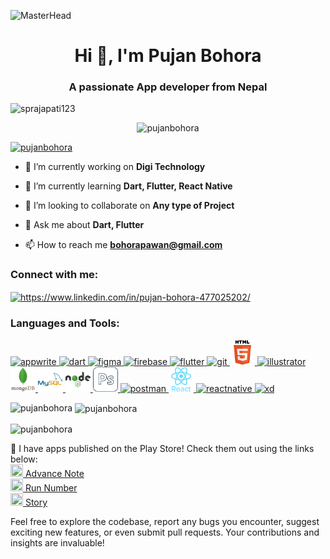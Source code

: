 
![MasterHead](https://global-uploads.webflow.com/618fa90c201104b94458e1fb/639c3c525c917da45740ab15_Best-Flutter-app-development-tools-and-app-builders_MAin-Image.jpg)
<h1 align="center">Hi 👋, I'm Pujan Bohora</h1>
<h3 align="center">A passionate App developer from Nepal</h3>

<p align="left"> <img src="https://komarev.com/ghpvc/?username=sprajapati123&label=Profile%20views&color=0e75b6&style=flat" alt="sprajapati123" /> </p>

<p align="center"> <img src="https://media.tenor.com/GfSX-u7VGM4AAAAC/coding.gif" width="300" height="200" alt="pujanbohora" /> </p>

<p align="left"> <a href="https://github.com/ryo-ma/github-profile-trophy"><img src="https://github-profile-trophy.vercel.app/?username=pujanbohora" alt="pujanbohora" /></a> </p>

- 🔭 I’m currently working on **Digi Technology**

- 🌱 I’m currently learning **Dart, Flutter, React Native**

- 👯 I’m looking to collaborate on **Any type of Project**

- 💬 Ask me about **Dart, Flutter**

- 📫 How to reach me **bohorapawan@gmail.com**

<h3 align="left">Connect with me:</h3>
<p align="left">
<a href="https://linkedin.com/in/https://www.linkedin.com/in/pujan-bohora-477025202/" target="blank"><img align="center" src="https://raw.githubusercontent.com/rahuldkjain/github-profile-readme-generator/master/src/images/icons/Social/linked-in-alt.svg" alt="https://www.linkedin.com/in/pujan-bohora-477025202/" height="30" width="40" /></a>
</p>

<h3 align="left">Languages and Tools:</h3>
<p align="left"> <a href="https://appwrite.io" target="_blank" rel="noreferrer"> <img src="https://www.vectorlogo.zone/logos/appwriteio/appwriteio-icon.svg" alt="appwrite" width="40" height="40"/> </a> <a href="https://dart.dev" target="_blank" rel="noreferrer"> <img src="https://www.vectorlogo.zone/logos/dartlang/dartlang-icon.svg" alt="dart" width="40" height="40"/> </a> <a href="https://www.figma.com/" target="_blank" rel="noreferrer"> <img src="https://www.vectorlogo.zone/logos/figma/figma-icon.svg" alt="figma" width="40" height="40"/> </a> <a href="https://firebase.google.com/" target="_blank" rel="noreferrer"> <img src="https://www.vectorlogo.zone/logos/firebase/firebase-icon.svg" alt="firebase" width="40" height="40"/> </a> <a href="https://flutter.dev" target="_blank" rel="noreferrer"> <img src="https://www.vectorlogo.zone/logos/flutterio/flutterio-icon.svg" alt="flutter" width="40" height="40"/> </a> <a href="https://git-scm.com/" target="_blank" rel="noreferrer"> <img src="https://www.vectorlogo.zone/logos/git-scm/git-scm-icon.svg" alt="git" width="40" height="40"/> </a> <a href="https://www.w3.org/html/" target="_blank" rel="noreferrer"> <img src="https://raw.githubusercontent.com/devicons/devicon/master/icons/html5/html5-original-wordmark.svg" alt="html5" width="40" height="40"/> </a> <a href="https://www.adobe.com/in/products/illustrator.html" target="_blank" rel="noreferrer"> <img src="https://www.vectorlogo.zone/logos/adobe_illustrator/adobe_illustrator-icon.svg" alt="illustrator" width="40" height="40"/> </a> <a href="https://www.mongodb.com/" target="_blank" rel="noreferrer"> <img src="https://raw.githubusercontent.com/devicons/devicon/master/icons/mongodb/mongodb-original-wordmark.svg" alt="mongodb" width="40" height="40"/> </a> <a href="https://www.mysql.com/" target="_blank" rel="noreferrer"> <img src="https://raw.githubusercontent.com/devicons/devicon/master/icons/mysql/mysql-original-wordmark.svg" alt="mysql" width="40" height="40"/> </a> <a href="https://nodejs.org" target="_blank" rel="noreferrer"> <img src="https://raw.githubusercontent.com/devicons/devicon/master/icons/nodejs/nodejs-original-wordmark.svg" alt="nodejs" width="40" height="40"/> </a> <a href="https://www.photoshop.com/en" target="_blank" rel="noreferrer"> <img src="https://raw.githubusercontent.com/devicons/devicon/master/icons/photoshop/photoshop-line.svg" alt="photoshop" width="40" height="40"/> </a> <a href="https://postman.com" target="_blank" rel="noreferrer"> <img src="https://www.vectorlogo.zone/logos/getpostman/getpostman-icon.svg" alt="postman" width="40" height="40"/> </a> <a href="https://reactjs.org/" target="_blank" rel="noreferrer"> <img src="https://raw.githubusercontent.com/devicons/devicon/master/icons/react/react-original-wordmark.svg" alt="react" width="40" height="40"/> </a> <a href="https://reactnative.dev/" target="_blank" rel="noreferrer"> <img src="https://reactnative.dev/img/header_logo.svg" alt="reactnative" width="40" height="40"/> </a> <a href="https://www.adobe.com/products/xd.html" target="_blank" rel="noreferrer"> <img src="https://cdn.worldvectorlogo.com/logos/adobe-xd.svg" alt="xd" width="40" height="40"/> </a> </p>

<p><img align="left" src="https://github-readme-stats.vercel.app/api/top-langs?username=pujanbohora&show_icons=true&locale=en&layout=compact" alt="pujanbohora" /></p>

<p>&nbsp;<img align="center" src="https://github-readme-stats.vercel.app/api?username=pujanbohora&show_icons=true&locale=en" alt="pujanbohora" /></p>

<p><img align="center" src="https://github-readme-streak-stats.herokuapp.com/?user=pujanbohora&" alt="pujanbohora" /></p>
<p>
    📱 I have apps published on the Play Store! Check them out using the links below:
    <br>
    <a href="https://play.google.com/store/apps/details?id=com.advance.notes.np">
        <img src="https://play-lh.googleusercontent.com/g9iQVrVOqRPD7mpimfAcMoHM2AzQsEVWt2GiFYM9qAu2EYMi8lKb3jlHFxL4yhxsF2g=w480-h960-rw" alt="" width="20" height="20">
        Advance Note
    </a>
    <br>
    <a href="https://play.google.com/store/apps/details?id=np.mathgame.com">
        <img src="https://play-lh.googleusercontent.com/cz3PLsqIFd7xLFkmjgwpF50xIJSXoluwgdkyHU8uDBN9xX2vP8JwSWxEy3vFRDbeBw=w480-h960-rw" alt="" width="20" height="20">
        Run Number
    </a>
    <br>
    <a href="https://play.google.com/store/apps/details?id=com.story.social.np">
        <img src="https://play-lh.googleusercontent.com/55zbOUfDqSrIrn1i_8UG3mW0Nt-n6KuibC9_peSt9E08SbmhgZpQirw9OPGEjcmza3dG=w480-h960-rw" alt="" width="20" height="20">
        Story
    </a>
</p>

<p>
    Feel free to explore the codebase, report any bugs you encounter, suggest exciting new features, or even submit pull requests. Your contributions and insights are invaluable!
</p>

